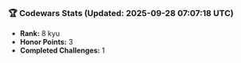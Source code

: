 ### 🏆 Codewars Stats (Updated: 2025-09-28 07:07:18 UTC)

- **Rank:** 8 kyu
- **Honor Points:** 3
- **Completed Challenges:** 1
